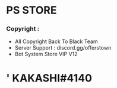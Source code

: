 #  PS STORE


### Copyright :

- All Copyright Back To Black Team
- Server Support : discord.gg/offerstown
- Bot System Store VIP V12

# ' KAKASHI#4140